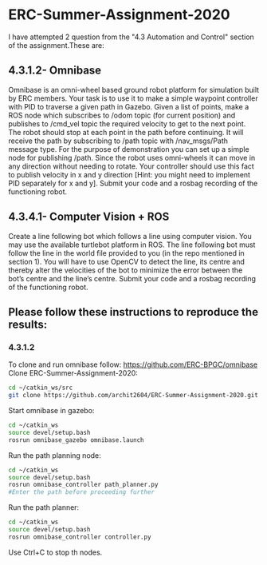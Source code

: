 # ERC-Summer-Assignment-2020
I have attempted 2 question from the "4.3 Automation and Control" section of the assignment.These are:

## 4.3.1.2- Omnibase
Omnibase is an omni-wheel based ground robot platform for simulation
built by ERC members. Your task is to use it to make a simple waypoint
controller with PID to traverse a given path in Gazebo. Given a list of
points, make a ROS node which subscribes to /odom topic (for current
position) and publishes to /cmd_vel topic the required velocity to get to
the next point. The robot should stop at each point in the path before
continuing. It will receive the path by subscribing to /path topic with
/nav_msgs/Path message type. For the purpose of demonstration you can
set up a simple node for publishing /path.
Since the robot uses omni-wheels it can move in any direction without
needing to rotate. Your controller should use this fact to publish velocity in
x and y direction [Hint: you might need to implement PID separately for x
and y]. Submit your code and a rosbag recording of the functioning robot.

## 4.3.4.1- Computer Vision + ROS
Create a line following bot which follows a line using computer vision.
You may use the available turtlebot platform in ROS. The line following bot
must follow the line in the world file provided to you (in the repo
mentioned in section 1). You will have to use OpenCV to detect the line,
its centre and thereby alter the velocities of the bot to minimize the error
between the bot’s centre and the line’s centre. Submit your code and a
rosbag recording of the functioning robot.

## Please follow these instructions to reproduce the results:
### 4.3.1.2
To clone and run omnibase follow:
https://github.com/ERC-BPGC/omnibase
Clone ERC-Summer-Assignment-2020:
```bash
cd ~/catkin_ws/src
git clone https://github.com/archit2604/ERC-Summer-Assignment-2020.git
```
Start omnibase in gazebo:
```bash
cd ~/catkin_ws
source devel/setup.bash
rosrun omnibase_gazebo omnibase.launch
```
Run the path planning node:
```bash
cd ~/catkin_ws
source devel/setup.bash
rosrun omnibase_controller path_planner.py
#Enter the path before proceeding further
```
Run the path planner:
```bash
cd ~/catkin_ws
source devel/setup.bash
rosrun omnibase_controller controller.py
```
Use Ctrl+C to stop th nodes.
